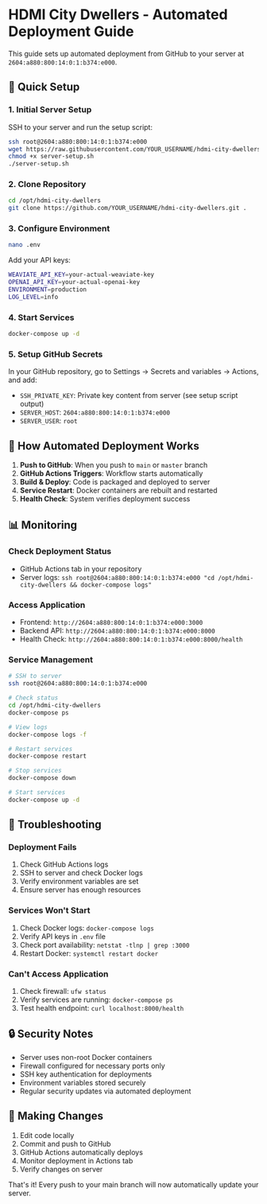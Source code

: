 # HDMI City Dwellers - Automated Deployment Guide

This guide sets up automated deployment from GitHub to your server at `2604:a880:800:14:0:1:b374:e000`.

## 🚀 Quick Setup

### 1. Initial Server Setup

SSH to your server and run the setup script:

```bash
ssh root@2604:a880:800:14:0:1:b374:e000
wget https://raw.githubusercontent.com/YOUR_USERNAME/hdmi-city-dwellers/main/server-setup.sh
chmod +x server-setup.sh
./server-setup.sh
```

### 2. Clone Repository

```bash
cd /opt/hdmi-city-dwellers
git clone https://github.com/YOUR_USERNAME/hdmi-city-dwellers.git .
```

### 3. Configure Environment

```bash
nano .env
```

Add your API keys:
```bash
WEAVIATE_API_KEY=your-actual-weaviate-key
OPENAI_API_KEY=your-actual-openai-key
ENVIRONMENT=production
LOG_LEVEL=info
```

### 4. Start Services

```bash
docker-compose up -d
```

### 5. Setup GitHub Secrets

In your GitHub repository, go to Settings → Secrets and variables → Actions, and add:

- `SSH_PRIVATE_KEY`: Private key content from server (see setup script output)
- `SERVER_HOST`: `2604:a880:800:14:0:1:b374:e000`
- `SERVER_USER`: `root`

## 🔄 How Automated Deployment Works

1. **Push to GitHub**: When you push to `main` or `master` branch
2. **GitHub Actions Triggers**: Workflow starts automatically
3. **Build & Deploy**: Code is packaged and deployed to server
4. **Service Restart**: Docker containers are rebuilt and restarted
5. **Health Check**: System verifies deployment success

## 📊 Monitoring

### Check Deployment Status
- GitHub Actions tab in your repository
- Server logs: `ssh root@2604:a880:800:14:0:1:b374:e000 "cd /opt/hdmi-city-dwellers && docker-compose logs"`

### Access Application
- Frontend: `http://2604:a880:800:14:0:1:b374:e000:3000`
- Backend API: `http://2604:a880:800:14:0:1:b374:e000:8000`
- Health Check: `http://2604:a880:800:14:0:1:b374:e000:8000/health`

### Service Management
```bash
# SSH to server
ssh root@2604:a880:800:14:0:1:b374:e000

# Check status
cd /opt/hdmi-city-dwellers
docker-compose ps

# View logs
docker-compose logs -f

# Restart services
docker-compose restart

# Stop services
docker-compose down

# Start services
docker-compose up -d
```

## 🔧 Troubleshooting

### Deployment Fails
1. Check GitHub Actions logs
2. SSH to server and check Docker logs
3. Verify environment variables are set
4. Ensure server has enough resources

### Services Won't Start
1. Check Docker logs: `docker-compose logs`
2. Verify API keys in `.env` file
3. Check port availability: `netstat -tlnp | grep :3000`
4. Restart Docker: `systemctl restart docker`

### Can't Access Application
1. Check firewall: `ufw status`
2. Verify services are running: `docker-compose ps`
3. Test health endpoint: `curl localhost:8000/health`

## 🔒 Security Notes

- Server uses non-root Docker containers
- Firewall configured for necessary ports only
- SSH key authentication for deployments
- Environment variables stored securely
- Regular security updates via automated deployment

## 📝 Making Changes

1. Edit code locally
2. Commit and push to GitHub
3. GitHub Actions automatically deploys
4. Monitor deployment in Actions tab
5. Verify changes on server

That's it! Every push to your main branch will now automatically update your server.
